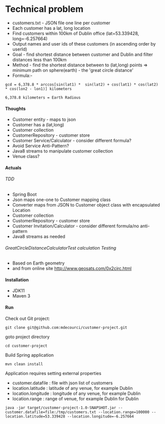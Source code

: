 # Technical problem
* customers.txt - JSON file one line per customer
* Each customer has a lat, long location 
* Find customers within 100km of Dublin office (lat=53.339428, long=-6.257664)
* Output names and user ids of these customers (in ascending order by userId)
* Goal - find shortest distance between customer and Dublin and filter distances less than 100km
* Method - find the shortest distance between to (lat,long) points => minimum path on sphere(earth) - the 'great circle distance'
* Formula:-
```
gcd = 6,378.8 * arccos[sin(lat1) *  sin(lat2) + cos(lat1) * cos(lat2) * cos(lon2 - lon1)] kilometers

6,378.8 kilometers = Earth Radious
```

#### Thoughts
* Customer entity - maps to json
* Customer has a  (lat,long)
* Customer collection
* CustomerRepository - customer store
* Customer Service/Calculator - consider different formula?
* Avoid Service Anti-Pattern?
* Java8 streams to manipulate customer collection
* Venue class?

#### Actuals
###### TDD
* Spring Boot
* Json maps one-one to Customer mapping class
* Converter maps from JSON to Customer object class with encapsulated Location
* Customer collection
* CustomerRepository - customer store
* Customer Invitation/Calculator - consider different formula/no anti-pattern
* Java8 streams as needed

###### GreatCircleDistanceCalculatorTest calculation Testing
* Based on Earth geometry
* and from online site http://www.geosats.com/0x2circ.html

#### Installation
* JDK11
* Maven 3

#### Run
Check out Git project:
```
git clone git@github.com:mdecourci/customer-project.git
```
goto project directory
```
cd customer-project
```
Build Spring application
```
mvn clean install
```
Application requires setting external properties
* customer.datafile : file with json list of customers
* location.latitude : latitude of any venue, for example Dublin
* location.longitude : longitude of any venue, for example Dublin
* location.range : range of venue, for example Dublin
for Dublin
```
java -jar target/customer-project-1.0-SNAPSHOT.jar --customer.datafile=file:/tmp/customers.txt --location.range=100000 --location.latitude=53.339428 --location.longitude=-6.257664
```

